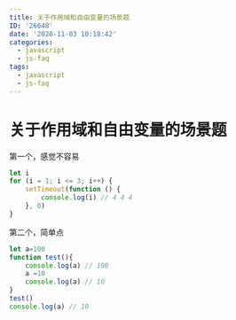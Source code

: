 ```yaml
---
title: 关于作用域和自由变量的场景题
ID: '26648'
date: '2020-11-03 10:18:42'
categories:
  - javascript
  - js-faq
tags:
  - javascript
  - js-faq
---
```


# 关于作用域和自由变量的场景题

第一个，感觉不容易

``` js 
let i
for (i = 1; i <= 3; i++) {
    setTimeout(function () {
        console.log(i) // 4 4 4
    }, 0)
}
```

第二个，简单点

``` js 
let a=100
function test(){
    console.log(a) // 100
    a =10
    console.log(a) // 10
}
test()
console.log(a) // 10
```
 
 
 
 
 
 
 
 
 
 
 
 
 
 
 
 
 
 
 
 
 
 
 
